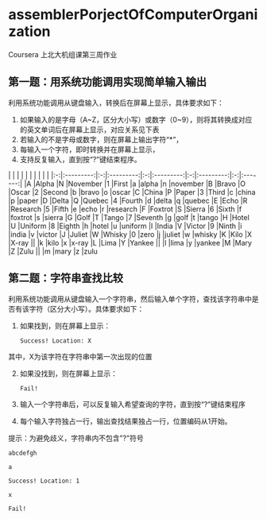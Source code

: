 # assemblerPorjectOfComputerOrganization
Coursera 上北大机组课第三周作业

## 第一题：用系统功能调用实现简单输入输出

利用系统功能调用从键盘输入，转换后在屏幕上显示，具体要求如下：

1. 如果输入的是字母（A~Z，区分大小写）或数字（0~9），则将其转换成对应的英文单词后在屏幕上显示，对应关系见下表
2. 若输入的不是字母或数字，则在屏幕上输出字符“*”，
3. 每输入一个字符，即时转换并在屏幕上显示，
4. 支持反复输入，直到按“?”键结束程序。

| | | | | | | | | |
|:-:|:---------:|:-:|:---------:|:-:|:---------:|:-:|:---------:|:-:|:-------:|
|A	|Alpha	    |N	|November	|1	|First  	|a	|alpha	    |n	|november
|B	|Bravo	    |O	|Oscar	    |2	|Second	    |b	|bravo	    |o	|oscar
|C	|China	    |P	|Paper	    |3	|Third	    |c	|china	    |p	|paper
|D	|Delta	    |Q	|Quebec	    |4	|Fourth	    |d	|delta	    |q	|quebec
|E	|Echo	    |R	|Research	|5	|Fifth  	|e	|echo	    |r	|research
|F	|Foxtrot	|S	|Sierra	    |6	|Sixth  	|f	|foxtrot	|s	|sierra
|G	|Golf	    |T	|Tango	    |7	|Seventh	|g	|golf	    |t	|tango
|H	|Hotel	    |U	|Uniform	|8	|Eighth	    |h	|hotel	    |u  |uniform
|I	|India	    |V	|Victor	    |9	|Ninth  	|i	|india	    |v	|victor
|J	|Juliet	    |W	|Whisky	    |0	|zero	    |j	|juliet	    |w	|whisky
|K	|Kilo	    |X	|X-ray	    ||              |k	|kilo	    |x	|x-ray
|L	|Lima	    |Y	|Yankee		||              |l	|lima	    |y	|yankee
|M	|Mary	    |Z	|Zulu		||              |m	|mary	    |z	|zulu

## 第二题：字符串查找比较

利用系统功能调用从键盘输入一个字符串，然后输入单个字符，查找该字符串中是否有该字符（区分大小写）。具体要求如下：

1. 如果找到，则在屏幕上显示：

    `Success! Location: X`

其中，X为该字符在字符串中第一次出现的位置

2. 如果没找到，则在屏幕上显示：

   `Fail!`

3. 输入一个字符串后，可以反复输入希望查询的字符，直到按“?”键结束程序

4. 每个输入字符独占一行，输出查找结果独占一行，位置编码从1开始。

提示：为避免歧义，字符串内不包含"?"符号

   `abcdefgh`

   `a`

   `Success! Location: 1`
   
   `x`
    
   `Fail!`